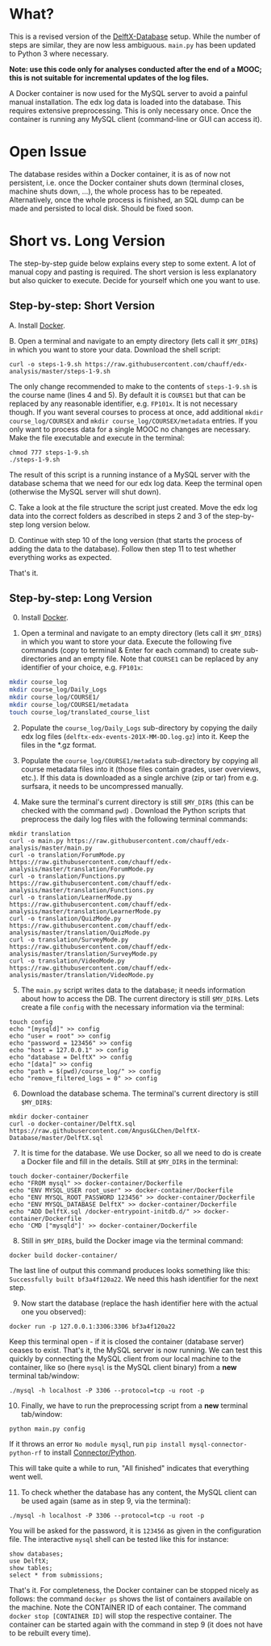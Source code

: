 # What?

This is a revised version of the [DelftX-Database](https://github.com/AngusGLChen/DelftX-Database) setup. While the number of steps are similar, they are now less ambiguous. `main.py` has been updated to Python 3 where necessary.

**Note: use this code only for analyses conducted after the end of a MOOC; this is not suitable for incremental updates of the log files.** 

A Docker container is now used for the MySQL server to avoid a painful manual installation. The edx log data is loaded into the database. This requires extensive preprocessing. This is only necessary once. Once the container is running any MySQL client (command-line or GUI can access it). 

# Open Issue

The database resides within a Docker container, it is as of now not persistent, i.e. once the Docker container shuts down (terminal closes, machine shuts down, ...), the whole process has to be repeated. Alternatively, once the whole process is finished, an SQL dump can be made and persisted to local disk.
Should be fixed soon.


# Short vs. Long Version

The step-by-step guide below explains every step to some extent. A lot of manual copy and pasting is required. The short version is less explanatory but also quicker to execute. Decide for yourself which one you want to use.

## Step-by-step: Short Version

A. Install [Docker](https://www.docker.com/).

B. Open a terminal and navigate to an empty directory (lets call it `$MY_DIR$`) in which you want to store your data. Download the shell script:
```
curl -o steps-1-9.sh https://raw.githubusercontent.com/chauff/edx-analysis/master/steps-1-9.sh
```
The only change recommended to make to the contents of `steps-1-9.sh` is the course name (lines 4 and 5). By default it is `COURSE1` but that can be replaced by any reasonable identifier, e.g. `FP101x`. It is not necessary though. If you want several courses to process at once, add additional `mkdir course_log/COURSEX` and `mkdir course_log/COURSEX/metadata` entries. If you only want to process data for a single MOOC no changes are necessary. Make the file executable and execute in the terminal:
```
chmod 777 steps-1-9.sh
./steps-1-9.sh
```
The result of this script is a running instance of a MySQL server with the database schema that we need for our edx log data. Keep the terminal open (otherwise the MySQL server will shut down).

C. Take a look at the file structure the script just created. Move the edx log data into the correct folders as described in steps 2 and 3 of the step-by-step long version below.

D. Continue with step 10 of the long version (that starts the process of adding the data to the database). Follow then step 11 to test whether everything works as expected.

That's it.


## Step-by-step: Long Version
0. Install [Docker](https://www.docker.com/).

1. Open a terminal and navigate to an empty directory (lets call it `$MY_DIR$`) in which you want to store your data. Execute the following five commands (copy to terminal & Enter for each command) to create sub-directories and an empty file. Note that `COURSE1` can be replaced by any identifier of your choice, e.g. `FP101x`:
```bash
mkdir course_log
mkdir course_log/Daily_Logs
mkdir course_log/COURSE1/
mkdir course_log/COURSE1/metadata
touch course_log/translated_course_list
```

2. Populate the `course_log/Daily_Logs` sub-directory by copying the daily edx log files (`delftx-edx-events-201X-MM-DD.log.gz`) into it. Keep the files in the \*.gz format.

3. Populate the `course_log/COURSE1/metadata` sub-directory by copying all course metadata files into it (those files contain grades, user overviews, etc.). If this data is downloaded as a single archive (zip or tar) from e.g. surfsara, it needs to be uncompressed manually. 

4. Make sure the terminal's current directory is still `$MY_DIR$` (this can be checked with the command `pwd`) . Download the Python scripts that preprocess the daily log files with the following terminal commands:
```
mkdir translation
curl -o main.py https://raw.githubusercontent.com/chauff/edx-analysis/master/main.py
curl -o translation/ForumMode.py https://raw.githubusercontent.com/chauff/edx-analysis/master/translation/ForumMode.py
curl -o translation/Functions.py https://raw.githubusercontent.com/chauff/edx-analysis/master/translation/Functions.py
curl -o translation/LearnerMode.py https://raw.githubusercontent.com/chauff/edx-analysis/master/translation/LearnerMode.py
curl -o translation/QuizMode.py https://raw.githubusercontent.com/chauff/edx-analysis/master/translation/QuizMode.py
curl -o translation/SurveyMode.py https://raw.githubusercontent.com/chauff/edx-analysis/master/translation/SurveyMode.py
curl -o translation/VideoMode.py https://raw.githubusercontent.com/chauff/edx-analysis/master/translation/VideoMode.py
```

5. The `main.py` script writes data to the database; it needs information about how to access the DB. The current directory is still `$MY_DIR$`. Lets create a file `config` with the necessary information via the terminal:
```
touch config
echo "[mysqld]" >> config
echo "user = root" >> config
echo "password = 123456" >> config
echo "host = 127.0.0.1" >> config
echo "database = DelftX" >> config
echo "[data]" >> config
echo "path = $(pwd)/course_log/" >> config
echo "remove_filtered_logs = 0" >> config
```

6. Download the database schema. The terminal's current directory is still `$MY_DIR$`:
```
mkdir docker-container
curl -o docker-container/DelftX.sql https://raw.githubusercontent.com/AngusGLChen/DelftX-Database/master/DelftX.sql
```

7. It is time for the database. We use Docker, so all we need to do is create a Docker file and fill in the details. Still at `$MY_DIR$` in the terminal:
```
touch docker-container/Dockerfile
echo "FROM mysql" >> docker-container/Dockerfile
echo "ENV MYSQL_USER root_user" >> docker-container/Dockerfile 
echo "ENV MYSQL_ROOT_PASSWORD 123456" >> docker-container/Dockerfile
echo "ENV MYSQL_DATABASE DelftX" >> docker-container/Dockerfile
echo "ADD DelftX.sql /docker-entrypoint-initdb.d/" >> docker-container/Dockerfile
echo 'CMD ["mysqld"]' >> docker-container/Dockerfile
```

8. Still in `$MY_DIR$`, build the Docker image via the terminal command:
```
docker build docker-container/
```
The last line of output this command produces looks something like this: `Successfully built bf3a4f120a22`. We need this hash identifier for the next step.

9. Now start the database (replace the hash identifier here with the actual one you observed):
```
docker run -p 127.0.0.1:3306:3306 bf3a4f120a22
```
Keep this terminal open - if it is closed the container (database server) ceases to exist. That's it, the MySQL server is now running. We can test this quickly by connecting the MySQL client from our local machine to the container, like so (here `mysql` is the MySQL client binary) from a **new** terminal tab/window:
```
./mysql -h localhost -P 3306 --protocol=tcp -u root -p
```

10. Finally, we have to run the preprocessing script from a **new** terminal tab/window:
```
python main.py config
```
If it throws an error `No module mysql`, run `pip install mysql-connector-python-rf` to install [Connector/Python](https://dev.mysql.com/doc/connector-python/en/connector-python-installation.html). 

This will take quite a while to run, "All finished" indicates that everything went well.

11. To check whether the database has any content, the MySQL client can be used again (same as in step 9, via the terminal):
```
./mysql -h localhost -P 3306 --protocol=tcp -u root -p
```
You will be asked for the password, it is `123456` as given in the configuration file. The interactive `mysql` shell can be tested like this for instance:
```
show databases;
use DelftX;
show tables;
select * from submissions;
```

That's it. For completeness, the Docker container can be stopped nicely as follows: the command `docker ps` shows the list of containers available on the machine. Note the CONTAINER ID of each container. The command `docker stop [CONTAINER ID]` will stop the respective container. The container can be started again with the command in step 9 (it does not have to be rebuilt every time).


